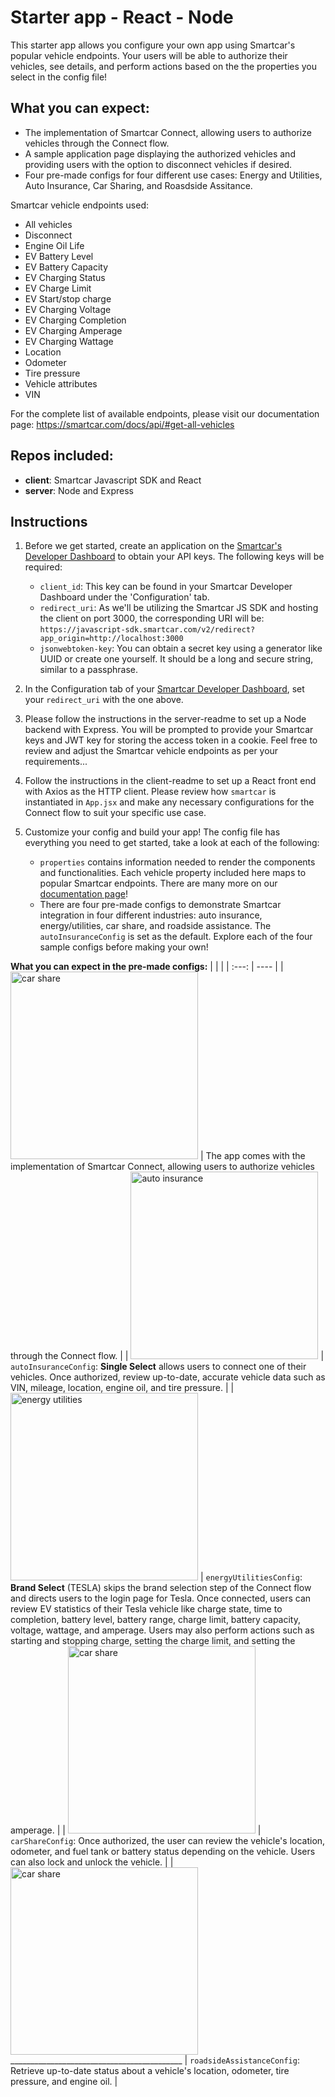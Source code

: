 # Starter app - React - Node
This starter app allows you configure your own app using Smartcar's popular vehicle endpoints.
Your users will be able to authorize their vehicles, see details, and perform actions based on the the properties you select in the config file!

## What you can expect:
- The implementation of Smartcar Connect, allowing users to authorize vehicles through the Connect flow.
- A sample application page displaying the authorized vehicles and providing users with the option to disconnect vehicles if desired.
- Four pre-made configs for four different use cases: Energy and Utilities, Auto Insurance, Car Sharing, and Roasdside Assitance.

<!-- TODO: Give brief synopsis "what you can expect" for each pre-made config -->

Smartcar vehicle endpoints used:
- All vehicles
- Disconnect
- Engine Oil Life
- EV Battery Level
- EV Battery Capacity
- EV Charging Status
- EV Charge Limit
- EV Start/stop charge
- EV Charging Voltage
- EV Charging Completion
- EV Charging Amperage
- EV Charging Wattage
- Location
- Odometer
- Tire pressure
- Vehicle attributes
- VIN

For the complete list of available endpoints, please visit our documentation page: https://smartcar.com/docs/api/#get-all-vehicles

## Repos included:
- **client**: Smartcar Javascript SDK and React
- **server**: Node and Express

## Instructions

1. Before we get started, create an application on the [Smartcar's Developer Dashboard](https://dashboard.smartcar.com/signup) to obtain your API keys. The following keys will be required:
    - `client_id`: This key can be found in your Smartcar Developer Dashboard under the 'Configuration' tab.
    - `redirect_uri`: As we'll be utilizing the Smartcar JS SDK and hosting the client on port 3000, the corresponding URI will be: `https://javascript-sdk.smartcar.com/v2/redirect?app_origin=http://localhost:3000`
    - `jsonwebtoken-key`: You can obtain a secret key using a generator like UUID or create one yourself. It should be a long and secure string, similar to a passphrase.

2. In the Configuration tab of your [Smartcar Developer Dashboard](https://dashboard.smartcar.com/signup), set your `redirect_uri` with the one above.

3. Please follow the instructions in the server-readme to set up a Node backend with Express. You will be prompted to provide your Smartcar keys and JWT key for storing the access token in a cookie. Feel free to review and adjust the Smartcar vehicle endpoints as per your requirements...

4. Follow the instructions in the client-readme to set up a React front end with Axios as the HTTP client. Please review how `smartcar` is instantiated in `App.jsx` and make any necessary  configurations for the Connect flow to suit your specific use case.
   
6. Customize your config and build your app! The config file has everything you need to get started, take a look at each of the following:
   - `properties` contains information needed to render the components and functionalities. Each vehicle property included here maps to popular Smartcar endpoints. There are many more on our [documentation page](https://smartcar.com/docs/api/#get-all-vehicles)!
   -  There are four pre-made configs to demonstrate Smartcar integration in four different industries: auto insurance, energy/utilities, car share, and roadside assistance. The `autoInsuranceConfig` is set as the default. Explore each of the four sample configs before making your own!

**What you can expect in the pre-made configs:** 
|  |  |
| :---: | ---- |
| <img src="https://github.com/smartcar/starter-app-react-node/assets/119897746/5a1a4b75-2aff-4b0b-b7fb-a74016a31b0a" alt="car share" width=300px /> | The app comes with the implementation of Smartcar Connect, allowing users to authorize vehicles through the Connect flow. |
| <img src="https://github.com/smartcar/starter-app-react-node/assets/119897746/08fd61db-5b0e-4d89-a82e-0f7fea3677a9" alt="auto insurance" width=300px /> | `autoInsuranceConfig`: **Single Select** allows users to connect one of their vehicles. Once authorized, review up-to-date, accurate vehicle data such as VIN, mileage, location, engine oil, and tire pressure. |
| <img src="https://github.com/smartcar/starter-app-react-node/assets/119897746/8a3953ff-5197-4ed9-a531-9fb6cc80f1f5" alt="energy utilities" width=300px /> | `energyUtilitiesConfig`: **Brand Select** (TESLA) skips the brand selection step of the Connect flow and directs users to the login page for Tesla. Once connected, users can review EV statistics of their Tesla vehicle like charge state, time to completion, battery level, battery range, charge limit, battery capacity, voltage, wattage, and amperage. Users may also perform actions such as starting and stopping charge, setting the charge limit, and setting the amperage. |
| <img src="https://github.com/smartcar/starter-app-react-node/assets/119897746/bf961e97-02aa-471e-bc8b-2ff70774b0ff" alt="car share" width=300px /> | `carShareConfig`: Once authorized, the user can review the vehicle's location, odometer, and fuel tank or battery status depending on the vehicle. Users can also lock and unlock the vehicle. |
| <img src="https://github.com/smartcar/starter-app-react-node/assets/119897746/9b4c12d8-1b99-42f6-a6b5-259b37514dcb" alt="car share" width=300px />___________________________________________ | `roadsideAssistanceConfig`: Retrieve up-to-date status about a vehicle's location, odometer, tire pressure, and engine oil. |



